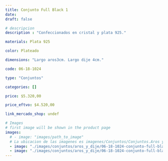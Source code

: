 ```yaml
---
title: Conjunto Full Black 1
date: 
draft: false

# descripcion
description : "Confeccionados en cristal y plata 925."

materials: Plata 925

color: Plateado

dimensions: "Largo aros3cm. Largo dije 4cm."

code: 06-18-1024

type: "Conjuntos"

categories: []

price: $5.320,00

price_eftvo: $4.520,00

link_mercado_shop: undef

# Images
# first image will be shown in the product page
images:
  # - image: "images/path_to_image"
  # La ubicacion de las imagenes es imagenes/Conjuntos/Conjuntos.Aros y Dije/06-18-1024-conjunto-full-black-1
  - image: "./images/conjuntos/aros_y_dije/06-18-1024-conjunto-full-black-1_a.jpg"
  - image: "./images/conjuntos/aros_y_dije/06-18-1024-conjunto-full-black-1_b.jpg"
---
```

